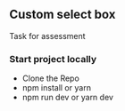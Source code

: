 ## Custom select box

Task for assessment

### Start project locally

- Clone the Repo
- npm install or yarn
- npm run dev or yarn dev
